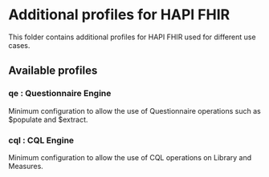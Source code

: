 # Additional profiles for HAPI FHIR

This folder contains additional profiles for HAPI FHIR used for different use cases.

## Available profiles

### qe : Questionnaire Engine

Minimum configuration to allow the use of Questionnaire operations such as $populate and $extract.

### cql : CQL Engine

Minimum configuration to allow the use of CQL operations on Library and Measures.